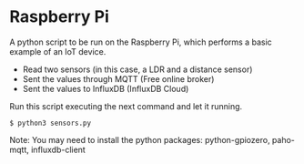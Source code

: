# Raspberry Pi
A python script to be run on the Raspberry Pi, which performs a basic example of an IoT device.
 - Read two sensors (in this case, a LDR and a distance sensor)
 - Sent the values through MQTT (Free online broker)
 - Sent the values to InfluxDB (InfluxDB Cloud)

Run this script executing the next command and let it running.

```$ python3 sensors.py```


Note: You may need to install the python packages: python-gpiozero, paho-mqtt, influxdb-client
 
